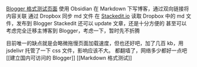 [Blogger 格式测试页面](https://404.gaoji.fun/p/markdown-blogger.html)
使用 Obsidian 在 Markdown 下写博客，通过双向链接将内容关联
通过 Dropbox 同步 md 文件
在 [Stackedit.io](stackedit.io) 读取 Dropbox 中的 md 文件，发布到 Blogger
Stackedit 还可以 update 文章，还是十分方便的
甚至可以考虑完全迁移主博客到 Blogger，考虑一下，暂时先不折腾

目前唯一的缺点就是会略微拖慢页面加载速度，但也还好吧，加了几百 kb，用 jsdelivr 托管了一下 css 文件，影响应该不大。
都翻墙了，网络多少都好一点吧
[[建立国内可访问的 Blogger]]
[[Markdown 格式测试]]

<!--stackedit_data:
eyJwcm9wZXJ0aWVzIjoidGFnczogJ0Jsb2dnZXIs5bel5L2c5r
WBJ1xuIiwiaGlzdG9yeSI6Wy0xMzQ3OTYzODc3XX0=
-->